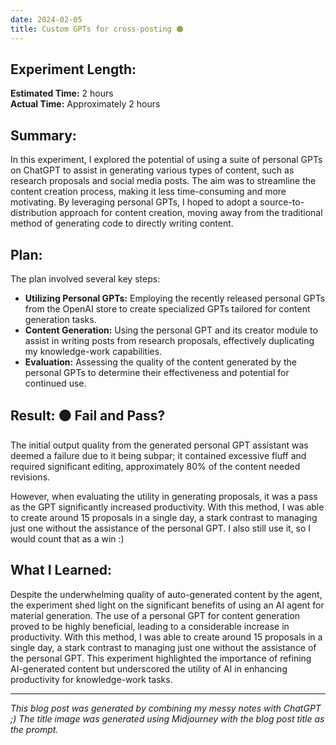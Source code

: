 ```yaml
---
date: 2024-02-05
title: Custom GPTs for cross-posting 🟠
---
```

## Experiment Length:

**Estimated Time:** 2 hours  
**Actual Time:** Approximately 2 hours

## Summary:

In this experiment, I explored the potential of using a suite of personal GPTs on ChatGPT to assist in generating various types of content, such as research proposals and social media posts. The aim was to streamline the content creation process, making it less time-consuming and more motivating. By leveraging personal GPTs, I hoped to adopt a source-to-distribution approach for content creation, moving away from the traditional method of generating code to directly writing content.

## Plan:

The plan involved several key steps:

- **Utilizing Personal GPTs:** Employing the recently released personal GPTs from the OpenAI store to create specialized GPTs tailored for content generation tasks.
- **Content Generation:** Using the personal GPT and its creator module to assist in writing posts from research proposals, effectively duplicating my knowledge-work capabilities.
- **Evaluation:** Assessing the quality of the content generated by the personal GPTs to determine their effectiveness and potential for continued use.

## Result: 🟠 Fail and Pass?

The initial output quality from the generated personal GPT assistant was deemed a failure due to it being subpar; it contained excessive fluff and required significant editing, approximately 80% of the content needed revisions. 

However, when evaluating the utility in generating proposals, it was a pass as the GPT significantly increased productivity. With this method, I was able to create around 15 proposals in a single day, a stark contrast to managing just one without the assistance of the personal GPT. I also still use it, so I would count that as a win :)

## What I Learned:

Despite the underwhelming quality of auto-generated content by the agent, the experiment shed light on the significant benefits of using an AI agent for material generation. The use of a personal GPT for content generation proved to be highly beneficial, leading to a considerable increase in productivity. With this method, I was able to create around 15 proposals in a single day, a stark contrast to managing just one without the assistance of the personal GPT. This experiment highlighted the importance of refining AI-generated content but underscored the utility of AI in enhancing productivity for knowledge-work tasks.

---

_This blog post was generated by combining my messy notes with ChatGPT ;) The title image was generated using Midjourney with the blog post title as the prompt._